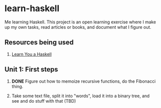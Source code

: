# learn-haskell

Me learning Haskell. This project is an open learning exercise where
I make up my own tasks, read articles or books, and document what I
figure out.

## Resources being used

1. [Learn You a Haskell](http://learnyouahaskell.com/)

## Unit 1: First steps

1. **DONE** Figure out how to memoize recursive functions, do the Fibonacci thing.

1. Take some text file, split it into "words", load it into a binary tree, and see and do stuff with that (TBD)
